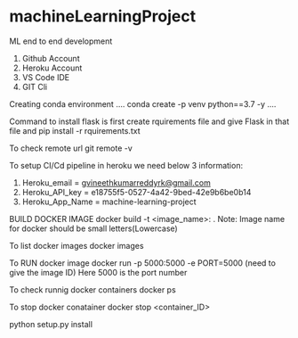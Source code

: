 # machineLearningProject
ML end to end development


1. Github Account
2. Heroku Account
3. VS Code IDE
4. GIT Cli

Creating conda environment
....
conda create -p venv python==3.7 -y
....

Command to install flask is first create rquirements file and give Flask in that file and pip install -r rquirements.txt

To check remote url git remote -v

To setup CI/Cd pipeline in heroku we need below 3 information:
1) Heroku_email = gvineethkumarreddyrk@gmail.com
2) Heroku_API_key = e18755f5-0527-4a42-9bed-42e9b6be0b14
3) Heroku_App_Name = machine-learning-project

BUILD DOCKER IMAGE
docker build -t <image_name>:<tagname> .
Note: Image name for docker should be small letters(Lowercase)

To list docker images
docker images

To RUN docker image
docker run -p 5000:5000 -e PORT=5000 <dockerimageID>(need to give the image ID)
Here 5000 is the port number

To check runnig docker containers
docker ps

To stop docker conatainer
docker stop <container_ID>



python setup.py install
